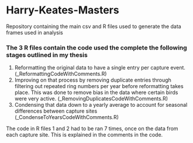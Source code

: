 # Harry-Keates-Masters
Repository containing the main csv and R files used to generate the data frames used in analysis

### The 3 R files contain the code used the complete the following stages outlined in my thesis
1. Reformatting the original data to have a single entry per capture event. (_ReformattingCodeWithComments.R)
2. Improving on that process by removing duplicate entries through filtering out repeated ring numbers per year before reformatting takes place. This was done to remove bias in the data where certain birds were very active. (_RemovingDuplicatesCodeWithComments.R)
3. Condensing that data down to a yearly average to account for seasonal differences between capture sites (_CondenseToYearsCodeWithComments.R)

The code in R files 1 and 2 had to be ran 7 times, once on the data from each capture site. This is explained in the comments in the code.
